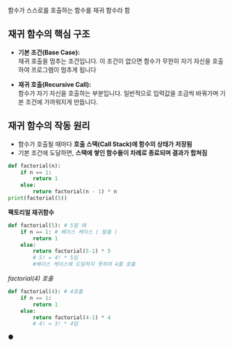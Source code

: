 함수가 스스로를 호출하는 함수를 재귀 함수라 함

## 재귀 함수의 핵심 구조

- **기본 조건(Base Case):**  
    재귀 호출을 멈추는 조건입니다. 이 조건이 없으면 함수가 무한히 자기 자신을 호출하여 프로그램이 멈추게 됩니다
    
- **재귀 호출(Recursive Call):**  
    함수가 자기 자신을 호출하는 부분입니다. 일반적으로 입력값을 조금씩 바꿔가며 기본 조건에 가까워지게 만듭니다.
## 재귀 함수의 작동 원리

- 함수가 호출될 때마다 **호출 스택(Call Stack)에 함수의 상태가 저장됨**
- 기본 조건에 도달하면, **스택에 쌓인 함수들이 차례로 종료되며 결과가 합쳐짐**
```python 
def factorial(n): 
	if n == 1:
		return 1
	else:
		return factorial(n - 1) * n
print(factorial(5))
```
**팩토리얼 재귀함수**
```python
def factorial(5): # 5일 때
	if n == 1: # 베이스 케이스 ( 탈출 )
		return 1
	else:
		return factorial(5-1) * 5
		# 5! = 4! * 5임
		#베이스 케이스에 도달하지 못하여 4를 호출
```
*factorial(4) 호출*
```python
def factorial(4): # 4호출
	if n == 1:
		return 1
	else:
		return factorial(4-1) * 4
		# 4! = 3! * 4임
```
●